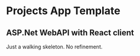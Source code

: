 # Projects App Template

## ASP.Net WebAPI with React client

Just a walking skeleton. No refinement.
